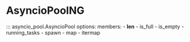 # AsyncioPoolNG

::: asyncio_pool.AsyncioPool
    options:
        members:
            - __len__
            - is_full
            - is_empty
            - running_tasks
            - spawn
            - map
            - itermap
